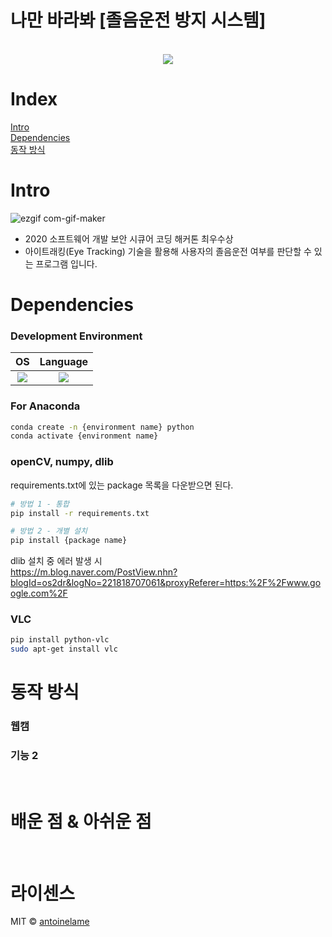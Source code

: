 # 나만 바라봐 [졸음운전 방지 시스템]

<p align="center">
  <br>
  <img src="./images/common/logo-sample.jpeg">
  <br>
</p>

# Index  

[Intro](#intro)  
[Dependencies](#dependencies)  
[동작 방식](#동작-방식)  


# Intro

![ezgif com-gif-maker](https://user-images.githubusercontent.com/84081595/210510416-e678956e-dcc8-4458-b656-9490fd8676fc.gif)

- 2020 소프트웨어 개발 보안 시큐어 코딩 해커톤 최우수상  
- 아이트래킹(Eye Tracking) 기술을 활용해 사용자의 졸음운전 여부를 판단할 수 있는 프로그램 입니다.  




# Dependencies

### Development Environment  
   | OS | Language |  
   | :---: | :----------: |  
   |<img src="https://img.shields.io/badge/UBUNTU18.04.5-E95420?style=for-the-badge&logo=UBUNTU&logoColor=white">|  <img src="https://img.shields.io/badge/Python-3776AB?style=for-the-badge&logo=PYTHON&logoColor=white"> |

### For Anaconda  

```bash
conda create -n {environment name} python
conda activate {environment name}
```  

### openCV, numpy, dlib  

requirements.txt에 있는 package 목록을 다운받으면 된다.

```bash
# 방법 1 - 통합 
pip install -r requirements.txt

# 방법 2 - 개별 설치
pip install {package name}
```  

dlib 설치 중 에러 발생 시  
https://m.blog.naver.com/PostView.nhn?blogId=os2dr&logNo=221818707061&proxyReferer=https:%2F%2Fwww.google.com%2F


### VLC

```bash
pip install python-vlc
sudo apt-get install vlc
```







# 동작 방식

### 웹캠

### 기능 2

<br>

# 배운 점 & 아쉬운 점

<p align="justify">

</p>

<br>

# 라이센스

MIT &copy; [antoinelame](https://github.com/antoinelame)

<!-- Stack Icon Refernces -->

[js]: /images/stack/javascript.svg
[ts]: /images/stack/typescript.svg
[react]: /images/stack/react.svg
[node]: /images/stack/node.svg
